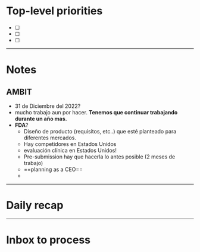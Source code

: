 # Top-level priorities
- [ ] 
- [ ] 
- [ ] 


---
# Notes

## AMBIT
- 31 de Diciembre del 2022?
- mucho trabajo aun por hacer. **Tenemos que continuar trabajando durante un año mas.** 
- **FDA**?
	- Diseño de producto (requisitos, etc..) que esté planteado para diferentes mercados. 
	- Hay competidores en Estados Unidos
	- evaluación clínica en Estados Unidos! 
	- Pre-submission hay que hacerla lo antes posible (2 meses de trabajo)
	- <mark style="background: #FFF3A3A6;"></mark>==planning as a CEO==
	- 


--- 
# Daily recap





--- 
# Inbox to process


